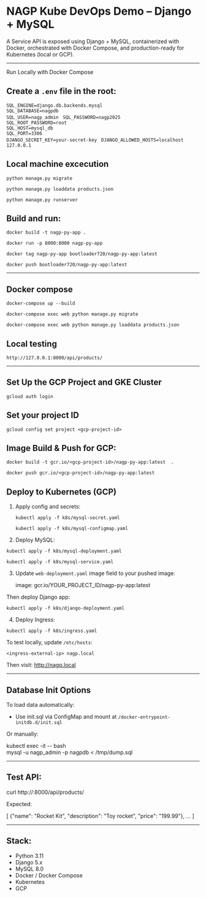# NAGP Kube DevOps Demo – Django + MySQL

A Service API is exposed using Django + MySQL, containerized with Docker, orchestrated with Docker Compose, and production-ready for Kubernetes (local or GCP).

---

Run Locally with Docker Compose

## Create a `.env` file in the root:

`SQL_ENGINE=django.db.backends.mysql`  
`SQL_DATABASE=nagpdb`  
`SQL_USER=nagp_admin ` 
`SQL_PASSWORD=nagp2025`  
`SQL_ROOT_PASSWORD=root`  
`SQL_HOST=mysql_db`  
`SQL_PORT=3306`  
`DJANGO_SECRET_KEY=your-secret-key ` 
`DJANGO_ALLOWED_HOSTS=localhost 127.0.0.1 ` 

## Local machine excecution 

`python manage.py migrate`

`python manage.py loaddata products.json`

`python manage.py runserver`

## Build and run:

`docker build -t nagp-py-app .`

`docker run -p 8000:8000 nagp-py-app`

`docker tag nagp-py-app bootloader720/nagp-py-app:latest`

`docker push bootloader720/nagp-py-app:latest`

-----------------------------------------------

## Docker compose 

`docker-compose up --build`

`docker-compose exec web python manage.py migrate`

`docker-compose exec web python manage.py loaddata products.json`


## Local testing 

`http://127.0.0.1:8000/api/products/`


---
## Set Up the GCP Project and GKE Cluster

`gcloud auth login`

## Set your project ID

`gcloud config set project <gcp-project-id>`

## Image Build & Push for GCP:

`docker build -t gcr.io/<gcp-project-id>/nagp-py-app:latest  .`

`docker push gcr.io/<gcp-project-id>/nagp-py-app:latest`


## Deploy to Kubernetes (GCP)

1. Apply config and secrets:

   `kubectl apply -f k8s/mysql-secret.yaml ` 

   `kubectl apply -f k8s/mysql-configmap.yaml`  

2. Deploy MySQL:

`kubectl apply -f k8s/mysql-deployment.yaml`

`kubectl apply -f k8s/mysql-service.yaml`   

3. Update `web-deployment.yaml` image field to your pushed image:

   image: gcr.io/YOUR_PROJECT_ID/nagp-py-app:latest

Then deploy Django app:

`kubectl apply -f k8s/django-deployment.yaml`  

 4. Deploy Ingress:

`kubectl apply -f k8s/ingress.yaml`  

To test locally, update `/etc/hosts`:

`<ingress-external-ip> nagp.local`  

Then visit: http://nagp.local


---

## Database Init Options

To load data automatically:
- Use init.sql via ConfigMap and mount at `/docker-entrypoint-initdb.d/init.sql`

Or manually:

kubectl exec -it <mysql-pod> -- bash  
mysql -u nagp_admin -p nagpdb < /tmp/dump.sql

---

## Test API:

curl http://<web-ip-address>:8000/api/products/

Expected:

[
  {"name": "Rocket Kit", "description": "Toy rocket", "price": "199.99"},
  ...
]

---

## Stack:

- Python 3.11
- Django 5.x
- MySQL 8.0
- Docker / Docker Compose
- Kubernetes
- GCP